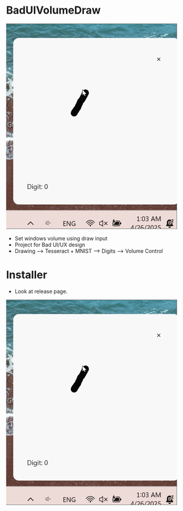 # BadUIVolumeDraw

![](demo.gif)

- Set windows volume using draw input
- Project for Bad UI/UX design
- Drawing --> Tesseract + MNIST --> Digits --> Volume Control

# Installer

- Look at release page.

![](demo.gif)
